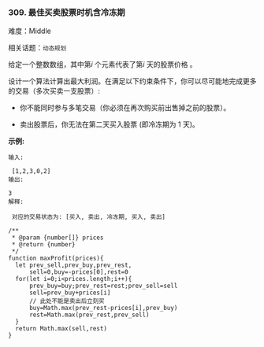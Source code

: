 ### 309. 最佳买卖股票时机含冷冻期

难度：Middle

相关话题：`动态规划`

给定一个整数数组，其中第*i* 个元素代表了第*i* 天的股票价格 。​



设计一个算法计算出最大利润。在满足以下约束条件下，你可以尽可能地完成更多的交易（多次买卖一支股票）:




* 你不能同时参与多笔交易（你必须在再次购买前出售掉之前的股票）。

* 卖出股票后，你无法在第二天买入股票 (即冷冻期为 1 天)。





**示例:** 





```
输入:

 [1,2,3,0,2]
输出:

3 
解释:

 对应的交易状态为: [买入, 卖出, 冷冻期, 买入, 卖出]
```



```
/**
 * @param {number[]} prices
 * @return {number}
 */
function maxProfit(prices){
  let prev_sell,prev_buy,prev_rest,
      sell=0,buy=-prices[0],rest=0
  for(let i=0;i<prices.length;i++){
      prev_buy=buy;prev_rest=rest;prev_sell=sell
      sell=prev_buy+prices[i]
      // 此处不能是卖出后立刻买
      buy=Math.max(prev_rest-prices[i],prev_buy)
      rest=Math.max(prev_rest,prev_sell)
  }
  return Math.max(sell,rest)
}



```

